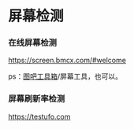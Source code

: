 # 屏幕检测

### 在线屏幕检测

https://screen.bmcx.com/#welcome

ps：[图吧工具箱](https://www.tbtool.cn)/屏幕工具，也可以。

### 屏幕刷新率检测

https://testufo.com